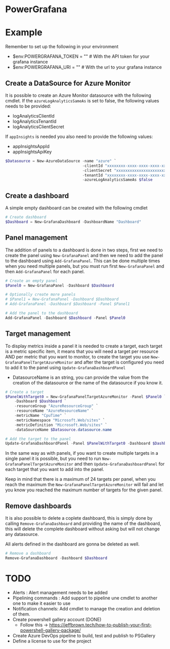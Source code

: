 # PowerGrafana

# Example

Remember to set up the following in your environment
 - $env:POWERGRAFANA_TOKEN = "" # With the API token for your grafana instance
 - $env:POWERGRAFANA_URI = "" # With the url to your grafana instance

## Create a DataSource for Azure Monitor

It is possible to create an Azure Monitor datasource with the following cmdlet. If the `azureLogAnalyticsSameAs` is set to false, the following values needs to be provided:


* logAnalyticsClientId
* logAnalyticsTenantId
* logAnalyticsClientSecret

If `appInsights` is needed you also need to provide the following values:

* appInsightsAppId
* appInsightsApiKey

```powershell
$Datasource = New-AzureDataSource -name "azure" `
                                  -clientId "xxxxxxxx-xxxx-xxxx-xxxx-xxxxxxxxxxxx" `
                                  -clientSecret "xxxxxxxxxxxxxxxxxxxxxxxxxxxxxxxx" `
                                  -tenantId "xxxxxxxx-xxxx-xxxx-xxxx-xxxxxxxxxxxx" `
                                  -azureLogAnalyticsSameAs $false 
```

## Create a dashboard

A simple empty dashboard can be created with the following cmdlet
``` powershell
# Create dashboard
$Dashboard = New-GrafanaDashboard -DashboardName "Dashboard"
```

## Panel management

The addition of panels to a dashboard is done in two steps, first we need to create the panel using `New-GrafanaPanel` and then we need to add the panel to the dashboard using `Add-GrafanaPanel`. This can be done multiple times when you need multiple panels, but you must run first `New-GrafanaPanel` and then `Add-GrafanaPanel` for each panel.

```powershell
# Create an empty panel
$Panel0 = New-GrafanaPanel -Dashboard $Dashboard

# Optionally create more panels
# $Panel1 = New-GrafanaPanel -Dashboard $Dashboard
# Add-GrafanaPanel -Dashboard $Dashboard -Panel $Panel1

# Add the panel to the dashboard
Add-GrafanaPanel -Dashboard $Dashboard -Panel $Panel0
```

## Target management

To display metrics inside a panel it is needed to create a target, each target is a metric specific item, it means that you will need a target per resource AND per metric that you want to monitor, to create the target you use `New-GrafanaPanelTargetAzureMonitor` and after the target is configured you need to add it to the panel using `Update-GrafanaDashboardPanel`

- DatasourceName is an string, you can provide the value from the creation of the datasource or the name of the datasource if you know it.



```powershell
# Create a target 
$PanelWithTarget0 = New-GrafanaPanelTargetAzureMonitor -Panel $Panel0 `
    -Dashboard $Dashboard `
    -resourceGroup "AzureResourceGroup" `
    -resourceName "AzureResourceName" `
    -metricName "CpuTime" `
    -metricNamespace "Microsoft.Web/sites" `
    -metricDefinition "Microsoft.Web/sites" `
    -dataSourceName $Datasource.datasource.name

# Add the target to the panel
Update-GrafanaDashboardPanel -Panel $PanelWithTarget0 -Dashboard $Dashboard
```
In the same way as with panels, if you want to create multiple targets in a single panel it is possible, but you need to run `New-GrafanaPanelTargetAzureMonitor` and then `Update-GrafanaDashboardPanel` for each target that you want to add into the panel.

Keep in mind that there is a maximum of 24 targets per panel, when you reach the maximum the `New-GrafanaPanelTargetAzureMonitor` will fail and let you know you reached the maximum number of targets for the given panel.


## Remove dashboards

It is also possible to delete a coplete dashboard, this is simply done by calling `Remove-GrafanaDashboard` and providing the name of the dashboard, this will delete the complete dashboard without asking but will not change any datasource.

All alerts defined in the dashboard are gonna be deleted as well.

```powershell
# Remove a dashboard
Remove-GrafanaDashboard -Dashboard $Dashboard
```

# TODO

* Alerts : Alert management needs to be added
* Pipelining commands : Add support to pipeline une cmdlet to another one to make it easier to use
* Notification channels: Add cmdlet to manage the creation and deletion of them.
* Create powershell gallery account (DONE)
  * Follow this -> https://jeffbrown.tech/how-to-publish-your-first-powershell-gallery-package/
* Create Azure DevOps pipeline to build, test and publish to PSGallery
* Define a license to use for the project

